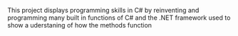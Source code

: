 This project displays programming skills in C# by reinventing and programming many built in functions of C# and the .NET framework used to show a uderstaning of how the methods function
